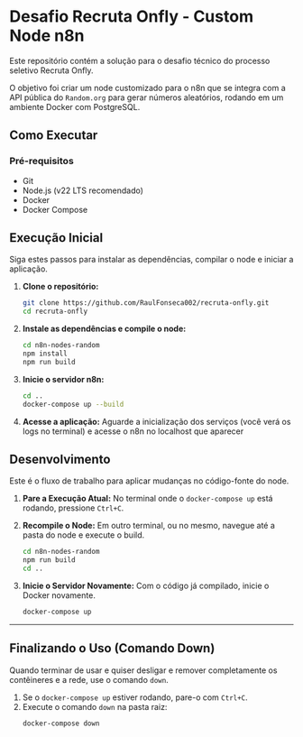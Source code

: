 # Desafio Recruta Onfly - Custom Node n8n

Este repositório contém a solução para o desafio técnico do processo seletivo Recruta Onfly.

O objetivo foi criar um node customizado para o n8n que se integra com a API pública do `Random.org` para gerar números aleatórios, rodando em um ambiente Docker com PostgreSQL.

## Como Executar

### Pré-requisitos
* Git
* Node.js (v22 LTS recomendado)
* Docker
* Docker Compose

## Execução Inicial

Siga estes passos para instalar as dependências, compilar o node e iniciar a aplicação.

1.  **Clone o repositório:**

    ```bash
    git clone https://github.com/RaulFonseca002/recruta-onfly.git
    cd recruta-onfly
    ```

2.  **Instale as dependências e compile o node:**
    ```bash
    cd n8n-nodes-random
    npm install
    npm run build
    ```

3.  **Inicie o servidor n8n:**
    ```bash
    cd ..
    docker-compose up --build
    ```

4.  **Acesse a aplicação:**
    Aguarde a inicialização dos serviços (você verá os logs no terminal) e acesse o n8n no localhost 
    que aparecer 

## Desenvolvimento

Este é o fluxo de trabalho para aplicar mudanças no código-fonte do node.

1.  **Pare a Execução Atual:**
    No terminal onde o `docker-compose up` está rodando, pressione `Ctrl+C`.

2.  **Recompile o Node:**
    Em outro terminal, ou no mesmo, navegue até a pasta do node e execute o build.
    ```bash
    cd n8n-nodes-random
    npm run build
    cd ..
    ```

3.  **Inicie o Servidor Novamente:**
    Com o código já compilado, inicie o Docker novamente.
    ```bash
    docker-compose up
    ```

---

## Finalizando o Uso (Comando Down)

Quando terminar de usar e quiser desligar e remover completamente os contêineres e a rede, use o comando `down`.

1.  Se o `docker-compose up` estiver rodando, pare-o com `Ctrl+C`.
2.  Execute o comando `down` na pasta raiz:
    ```bash
    docker-compose down
    ```